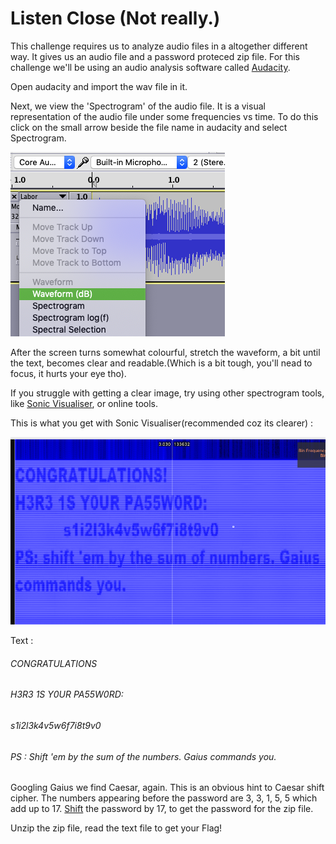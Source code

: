 # Listen Close (Not really.)

This challenge requires us to analyze audio files in a altogether different way. It gives us an audio file and a password proteced zip file. For this challenge we'll be using an audio analysis software called [Audacity](https://www.audacityteam.org/download/).

Open audacity and import the wav file in it.

Next, we view the 'Spectrogram' of the audio file. It is a visual representation of the audio file under some frequencies vs time. To do this click on the small arrow beside the file name in audacity and select Spectrogram.

![SpectrogramSelect](https://github.com/dootdoot1111/BITSCTF/raw/main/Misc/Listen%20Close%20(Not%20really.)/Screenshot%202021-01-12%20at%201.23.24%20PM.png)

After the screen turns somewhat colourful, stretch the waveform, a bit until the text, becomes clear and readable.(Which is a bit tough, you'll nead to focus, it hurts your eye tho).

If you struggle with getting a clear image, try using other spectrogram tools, like [Sonic Visualiser](https://sonicvisualiser.org/download.html), or online tools.

This is what you get with Sonic Visualiser(recommended coz its clearer) :

![SonicSS](https://github.com/dootdoot1111/BITSCTF/raw/main/Misc/Listen%20Close%20(Not%20really.)/Screenshot%202021-01-12%20at%201.31.03%20PM.png)

Text :

###### CONGRATULATIONS
###### H3R3 1S Y0UR PA55W0RD:
######                       s1i2l3k4v5w6f7i8t9v0
###### PS : Shift 'em by the sum of the numbers. Gaius commands you.

Googling Gaius we find Caesar, again. This is an obvious hint to Caesar shift cipher. The numbers appearing before the password are 3, 3, 1, 5, 5 which add up to 17. [Shift](https://www.dcode.fr/caesar-cipher) the password by 17, to get the password for the zip file. 

Unzip the zip file, read the text file to get your Flag!
